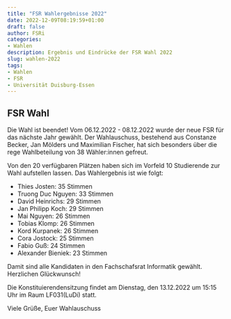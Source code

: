 ```yaml
---
title: "FSR Wahlergebnisse 2022"
date: 2022-12-09T08:19:59+01:00
draft: false
author: FSRi
categories:
- Wahlen
description: Ergebnis und Eindrücke der FSR Wahl 2022
slug: wahlen-2022
tags:
- Wahlen
- FSR
- Universität Duisburg-Essen
---
```


## FSR Wahl

Die Wahl ist beendet! Vom 06.12.2022 - 08.12.2022 wurde der neue FSR für das nächste Jahr gewählt. Der Wahlauschuss, bestehend aus Constanze Becker, Jan Mölders und Maximilian Fischer, hat sich besonders über die rege Wahlbeteilung von 38 Wähler:innen gefreut.

Von den 20 verfügbaren Plätzen haben sich im Vorfeld 10 Studierende zur Wahl aufstellen lassen. Das Wahlergebnis ist wie folgt:

* Thies Josten: 35 Stimmen
* Truong Duc Nguyen: 33 Stimmen
* David Heinrichs: 29 Stimmen
* Jan Philipp Koch: 29 Stimmen
* Mai Nguyen: 26 Stimmen
* Tobias Klomp: 26 Stimmen
* Kord Kurpanek: 26 Stimmen
* Cora Jostock: 25 Stimmen
* Fabio Guß: 24 Stimmen
* Alexander Bieniek: 23 Stimmen

Damit sind alle Kandidaten in den Fachschafsrat Informatik gewählt. Herzlichen Glückwunsch!

Die Konstituierendensitzung findet am Dienstag, den 13.12.2022 um 15:15 Uhr im Raum LF031(LuDi) statt.

Viele Grüße,
Euer Wahlauschuss
